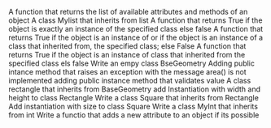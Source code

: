 A function that returns the list of available attributes and methods of an object
A class Mylist that inherits from list
A function that returns True if the object is exactly an instance of the specified class else false
A function that returns True if the object is an instance of or if the object is an instance
 of a class that inherited from, the specified class; else False
A function that returns True if the object is an instance of class that inherited 
 from the specified class els false
Write an empy class BseGeometry
Adding public intance method that raises an exception with the message area() is not implemented
adding public instance method that validates value
A class rectangle that inherits from BaseGeometry
add Instantiation with width and height to class Rectangle
Write a class Square that inherits from Rectangle
Add instantiation with size to class Square
Write a class MyInt that inherits from int
Write a functio that adds a new attribute to an object if its possible

